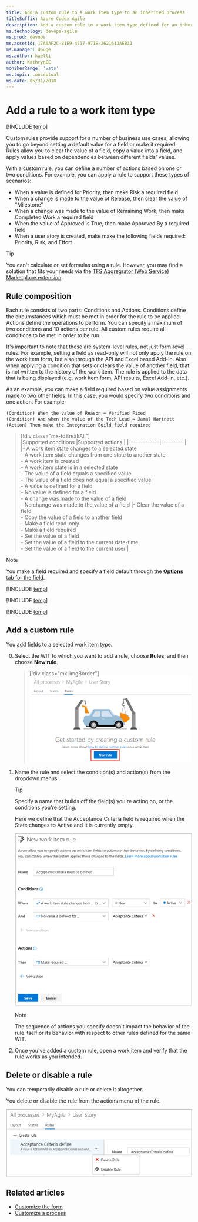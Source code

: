 ```yaml
---
title: Add a custom rule to a work item type to an inherited process
titleSuffix: Azure Codex Agile
description: Add a custom rule to a work item type defined for an inherited process and Azure Codex project
ms.technology: devops-agile
ms.prod: devops
ms.assetid: 17A6AF2C-81E9-4717-971E-2621613AEB31  
ms.manager: douge
ms.author: kaelli
author: KathrynEE
monikerRange: 'vsts'
ms.topic: conceptual
ms.date: 05/31/2018
---
```



# Add a rule to a work item type  

[!INCLUDE [temp](../../_shared/codex-agile.md)]

Custom rules provide support for a number of business use cases, allowing you to go beyond setting a default value for a field or make it required. Rules allow you to clear the value of a field, copy a value into a field, and apply values based on dependencies between different fields' values. 

With a custom rule, you can define a number of actions based on one or two conditions. For example, you can apply a rule to support these types of scenarios: 

- When a value is defined for Priority, then make Risk a required field 
- When a change is made to the value of Release, then clear the value of "Milestone"     
- When a change was made to the value of Remaining Work, then make Completed Work a required field
- When the value of Approved is True, then make Approved By a required field 
- When a user story is created, make make the following fields required: Priority, Risk, and  Effort

> [!TIP]    
> You can't calculate or set formulas using a rule. However, you may find a solution that fits your needs via the [TFS Aggregrator  (Web Service) Marketplace extension](https://marketplace.visualstudio.com/items?itemName=tfsaggregatorteam.tfs-aggregator-web-service). 

## Rule composition  

Each rule consists of two parts: Conditions and Actions. Conditions define the circumstances which must be met in order for the rule to be applied. Actions define the operations to perform. You can specify a maximum of two conditions and 10 actions per rule. All custom rules require all conditions to be met in order to be run. 

It's important to note that these are system-level rules, not just form-level rules. For example, setting a field as read-only will not only apply the rule on the work item form, but also through the API and Excel based Add-in. Also when applying a condition that sets or clears the value of another field, that is not written to the history of the work item. The rule is applied to the data that is being displayed (e.g. work item form, API results, Excel Add-in, etc.).
 
As an example, you can make a field required based on value assignments made to two other fields. In this case, you would specify two conditions and one action. For example: 

	(Condition) When the value of Reason = Verified Fixed  
	(Condition) And when the value of the Tech Lead = Jamal Hartnett   
	(Action) Then make the Integration Build field required   

> [!div class="mx-tdBreakAll"]  
> |Supported conditions |Supported actions  |
> |-------------|----------|  
> |- A work item state changes to a selected state<br/>- A work item state changes from one state to another state<br/>- A work item is created<br/>- A work item state is in a selected state<br/>- The value of a field equals a specified value<br/>- The value of a field does not equal a specified value<br/>- A value is defined for a field<br/>- No value is defined for a field<br/>- A change was made to the value of a field<br/>- No change was made to the value of a field |- Clear the value of a field<br/>- Copy the value of a field to another field<br/>- Make a field read-only  <br/>- Make a field required<br/>- Set the value of a field<br/>- Set the value of a field to the current date-time<br/>- Set the value of a field to the current user  |


> [!NOTE]     
>You make a field required and specify a field default through the [**Options** tab for the field](customize-process-field.md#options).  

[!INCLUDE [temp](../_shared/process-prerequisites.md)] 

[!INCLUDE [temp](../_shared/open-process-admin-context-ts.md)]
 
[!INCLUDE [temp](../_shared/automatic-update-project.md)] 

## Add a custom rule 

You add fields to a selected work item type.  
	
0. Select the WIT to which you want to add a rule, choose **Rules**, and then choose **New rule**.   

	> [!div class="mx-imgBorder"]  
	> ![Process, WIT, Bug, Layout, New custom control](_img/rules/custom-rule-create-rule.png)  

0. Name the rule and select the condition(s) and action(s) from the dropdown menus.     

	> [!TIP]  
	>Specify a name that builds off the field(s) you're acting on, or the conditions you're setting.  
	
	Here we define that the Acceptance Criteria field is required when the State changes to Active and it is currently empty. 

    <img src="_img/process/custom-rule-create-rule-form.png" alt="New rule form" style="border: 1px solid #C3C3C3;" /> 
 
	> [!NOTE]    
	>The sequence of actions you specify doesn't impact the behavior of the rule itself or its behavior with respect to other rules defined for the same WIT. 

0. Once you've added a custom rule, open a work item and verify that the rule works as you intended. 

<a id="delete-disable">  </a>
## Delete or disable a rule     

You can temporarily disable a rule or delete it altogether.  

You delete or disable the rule from the actions menu of the rule.  

<img src="_img/process/custom-rule-delete-disable-rule.png" alt="Delete or disable a rule" style="border: 1px solid #C3C3C3;" />  


## Related articles   

- [Customize the form](customize-process-form.md)
- [Customize a process](customize-process.md)    



